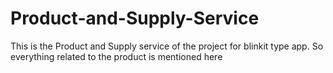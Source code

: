 # Product-and-Supply-Service
This is the Product and Supply service of the project for blinkit type app. So everything related to the product is mentioned here 
